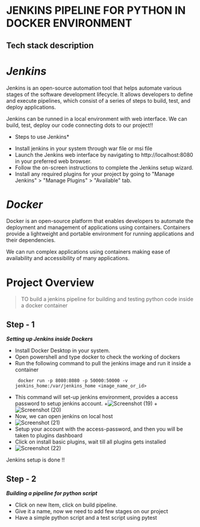 # JENKINS PIPELINE FOR PYTHON IN DOCKER ENVIRONMENT
## Tech stack description

# *Jenkins*
Jenkins is an open-source automation tool that helps automate various stages of the software development lifecycle. It allows developers to define and execute pipelines, which consist of a series of steps to build, test, and deploy applications.

Jenkins can be runned in a local environment with web interface. We can build, test, deploy our code connecting dots to our project!!
* Steps to use Jenkins*
+ Install jenkins in your system through war file or msi file
+ Launch the Jenkins web interface by navigating to http://localhost:8080 in your preferred web browser.
+ Follow the on-screen instructions to complete the Jenkins setup wizard.
+ Install any required plugins for your project by going to "Manage Jenkins" > "Manage Plugins" > "Available" tab.

# *Docker*
Docker is an open-source platform that enables developers to automate the deployment and management of applications using containers. Containers provide a lightweight and portable environment for running applications and their dependencies.

We can run complex applications using containers making ease of availability and accessibility of many applications.

# Project Overview
> TO build a jenkins pipeline for building and testing python code inside a docker container

## Step - 1
***Setting up Jenkins inside Dockers***
+ Install Docker Desktop in your system.
+ Open powershell and type docker to check the working of dockers
+ Run the following command to pull the jenkins image and run it inside a container
  ``` Docker
   docker run -p 8080:8080 -p 50000:50000 -v jenkins_home:/var/jenkins_home <image_name_or_id>
  ```
+ This command will set-up jenkins environment, provides a access password to setup jenkins account.
+![Screenshot (19)](https://github.com/JyothiKumar03/Cloud-projects/assets/88045362/4f85df30-5d91-48a6-addc-a3dc2c3ba4e6)
+![Screenshot (20)](https://github.com/JyothiKumar03/Cloud-projects/assets/88045362/bfd4744d-0d72-41dd-b2c6-f2fe5f969a43)
+ Now, we can open jenkins on local host
+ ![Screenshot (21)](https://github.com/JyothiKumar03/Cloud-projects/assets/88045362/e914c8ed-fe9c-4913-9c2b-8087a5d8374e)
+ Setup your account with the access-password, and then you will be taken to plugins dashboard
+ Click on install basic plugins, wait till all plugins gets installed
+ ![Screenshot (22)](https://github.com/JyothiKumar03/Cloud-projects/assets/88045362/0129f00f-33af-438d-8f58-b914f0078557)

Jenkins setup is done !!

## Step - 2
***Building a pipeline for python script***
+ Click on new Item, click on build pipeline.
+ Give it a name, now we need to add few stages on our project
+ Have a simple python script and a test script using pytest

``` python

```






  
